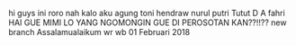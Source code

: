 hi guys ini roro
nah kalo aku agung
toni
hendraw
nurul
putri
Tutut D A
fahri
HAI GUE MIMI
LO YANG NGOMONGIN GUE DI PEROSOTAN KAN??!!??
new branch
Assalamualaikum wr wb
01 Februari 2018